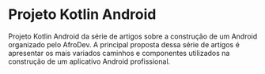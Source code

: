 # Projeto Kotlin Android 
Projeto Kotlin Android da série de artigos sobre a construção de um Android organizado pelo AfroDev.
A principal proposta dessa série de artigos é apresentar os mais variados caminhos e componentes utilizados na construção de um aplicativo Android profissional.
